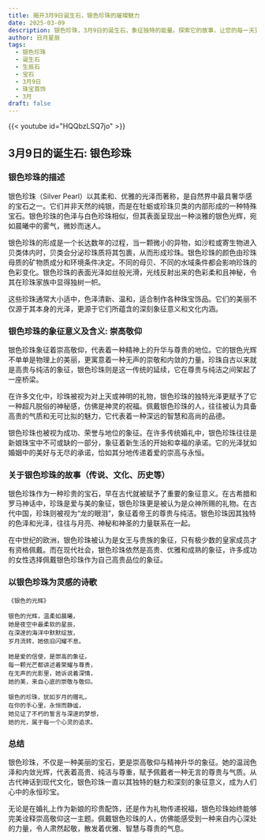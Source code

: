 ```yaml
---
title: 揭开3月9日诞生石，银色珍珠的璀璨魅力
date: 2025-03-09
description: 银色珍珠，3月9日的诞生石，象征独特的能量。探索它的故事，让您的每一天更有意义。
author: 日月星辰
tags:
  - 银色珍珠
  - 诞生石
  - 生辰石
  - 宝石
  - 3月9日
  - 珠宝首饰
  - 3月
draft: false
---
```


{{< youtube id="HQQbzLSQ7jo" >}}

## 3月9日的诞生石: 银色珍珠

### 银色珍珠的描述

银色珍珠（Silver Pearl）以其柔和、优雅的光泽而著称，是自然界中最具奢华感的宝石之一。它们并非天然的纯银，而是在牡蛎或珍珠贝类的内部形成的一种特殊宝石。银色珍珠的色泽与白色珍珠相似，但其表面呈现出一种淡雅的银色光辉，宛如晨曦中的雾气，微妙而迷人。

银色珍珠的形成是一个长达数年的过程，当一颗微小的异物，如沙粒或寄生物进入贝类体内时，贝类会分泌珍珠质将其包裹，从而形成珍珠。银色珍珠的颜色由珍珠母质的矿物质成分和环境条件决定。不同的母贝、不同的水域条件都会影响珍珠的色彩变化。银色珍珠的表面光泽如丝般光滑，光线反射出来的色彩柔和且神秘，令其在珍珠家族中显得独树一帜。

这些珍珠通常大小适中，色泽清新、温和，适合制作各种珠宝饰品。它们的美丽不仅源于其本身的光泽，更源于它们所蕴含的深刻象征意义和文化内涵。

### 银色珍珠的象征意义及含义: 崇高敬仰

银色珍珠象征着崇高敬仰，代表着一种精神上的升华与尊贵的地位。它的银色光辉不单单是物理上的美丽，更寓意着一种无声的崇敬和内敛的力量。珍珠自古以来就是高贵与纯洁的象征，银色珍珠则是这一传统的延续，它在尊贵与纯洁之间架起了一座桥梁。

在许多文化中，珍珠被视为对上天或神明的礼物，银色珍珠的独特光泽更赋予了它一种超凡脱俗的神秘感，仿佛是神灵的祝福。佩戴银色珍珠的人，往往被认为具备高贵的气质和无可比拟的魅力，它代表着一种深远的智慧和高尚的品德。

银色珍珠也被视为成功、荣誉与地位的象征。在许多传统婚礼中，银色珍珠往往是新娘珠宝中不可或缺的一部分，象征着新生活的开始和幸福的承诺。它的光泽犹如婚姻中的美好与无尽的承诺，恰如其分地传递着爱的崇高与永恒。

### 关于银色珍珠的故事（传说、文化、历史等）

银色珍珠作为一种珍贵的宝石，早在古代就被赋予了重要的象征意义。在古希腊和罗马神话中，珍珠是爱与美的象征，银色珍珠更是被认为是众神所赐的礼物。在古代中国，珍珠则被视为“龙的眼泪”，象征着帝王的尊贵与纯洁。银色珍珠因其独特的色泽和光泽，往往与月亮、神秘和神圣的力量联系在一起。

在中世纪的欧洲，银色珍珠被认为是女王与贵族的象征，只有极少数的皇家成员才有资格佩戴。而在现代社会，银色珍珠依然是高贵、优雅和成熟的象征，许多成功的女性选择佩戴银色珍珠作为自己高贵品位的象征。

### 以银色珍珠为灵感的诗歌

	《银色的光辉》
	
	银色的光辉，温柔如晨曦，  
	她是夜空中最柔软的星辰，  
	在深邃的海洋中默默绽放，  
	岁月流转，她依旧闪耀不息。
	
	她是爱的信使，是崇高的象征，  
	每一颗光芒都讲述着荣耀与尊贵，  
	在无声的光影里，她诉说着深情，  
	她的美，来自心底的崇敬与敬仰。
	
	银色的珍珠，犹如岁月的赠礼，  
	在你的手心里，永恒而静谧，  
	她见证了不朽的誓言与深邃的梦想，  
	她的光，属于每一个心灵的追求。

### 总结

银色珍珠，不仅是一种美丽的宝石，更是崇高敬仰与精神升华的象征。她的温润色泽和内敛光辉，代表着高贵、纯洁与尊重，赋予佩戴者一种无言的尊贵与气质。从古代神话到现代文化，银色珍珠一直以其独特的魅力和深刻的象征意义，成为人们心中的永恒珍宝。

无论是在婚礼上作为新娘的珍贵配饰，还是作为礼物传递祝福，银色珍珠始终能够完美诠释崇高敬仰这一主题。佩戴银色珍珠的人，仿佛能感受到一种来自内心深处的力量，令人肃然起敬，散发着优雅、智慧与尊贵的气息。
